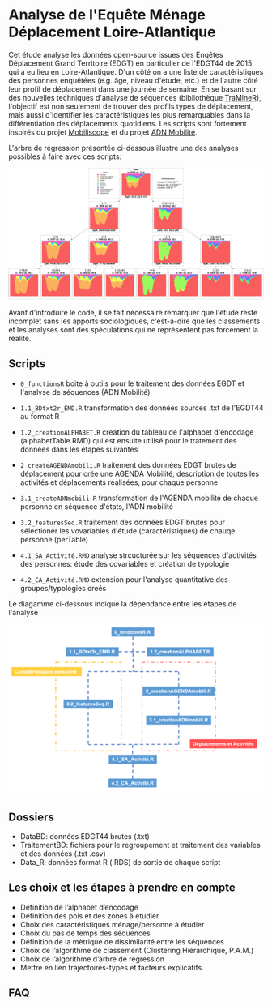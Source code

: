 # Analyse de l'Equête Ménage Déplacement Loire-Atlantique
Cet étude analyse les données open-source issues des Enqêtes Déplacement Grand Territoire (EDGT) en particulier de l'EDGT44 de 2015 qui a eu lieu en Loire-Atlantique.
D'un côté on a une liste de caractéristiques des personnes enquêtées (e.g. âge, niveau d'étude, etc.) et de l'autre côté leur profil de déplacement dans une journée de semaine.
En se basant sur des nouvelles techniques d'analyse de séquences (bibliothèque [TraMineR](http://traminer.unige.ch/index.shtml)), l'objectif est non seulement de trouver des profils types de déplacement, mais aussi d'identifier les caractéristiques les plus remarquables dans la différentiation des déplacements quotidiens.
Les scripts sont fortement inspirés du projet [Mobiliscope](https://github.com/Geographie-cites/mobiliscope) et du projet [ADN Mobilité](https://hal.archives-ouvertes.fr/hal-01739602/file/ADN%20mobility%20-%20Swiss%20mobility%20conference%202016%20-%20Palmier_Hasiak_20161013.pdf).

L'arbre de régression présentée ci-dessous illustre une des analyses possibles à faire avec ces scripts: 

![Arbre de regression](Figures/gg_adn.png "Arbre de regression")

Avant d'introduire le code, il se fait nécessaire remarquer que l'étude reste incomplet sans les apports sociologiques, c'est-a-dire que les classements et les analyses sont des spéculations qui ne représentent pas forcement la réalite.

## Scripts
- `0_functionsR` boite à outils pour le traitement des données EGDT et l'analyse de séquences (ADN Mobilité)

- `1.1_BDtxt2r_EMD.R` transformation des données sources .txt de l'EGDT44 au format R

- `1.2_creationALPHABET.R` creation du tableau de l'alphabet d'encodage (alphabetTable.RMD) qui est ensuite utilisé pour le tratement des données dans les étapes suivantes

- `2_createAGENDAmobili.R` traitement des données EDGT brutes de déplacement pour crée une AGENDA Mobilité, description de toutes les activités et déplacements réalisées, pour chaque personne

- `3.1_createADNmobili.R` transformation de l'AGENDA mobilité de chaque personne en séquence d'états, l'ADN mobilité

- `3.2_featuresSeq.R` traitement des données EDGT brutes pour sélectioner les vovariables d'étude (caractéristiques) de chauqe personne (perTable)

- `4.1_SA_Activité.RMD` analyse strcucturée sur les séquences d'activités des personnes: étude des covariables et création de typologie

- `4.2_CA_Activité.RMD` extension pour l'analyse quantitative des groupes/typologies creés

Le diagamme ci-dessous indique la dépendance entre les étapes de l'analyse

![Diagramme de dépendance des étapes](Figures/Diagramme.PNG "Diagramme de dépendance des étapes")

## Dossiers
- DataBD: données EDGT44 brutes (.txt)
- TraitementBD: fichiers pour le regroupement et traitement des variables et des données (.txt .csv)
- Data_R: données format R (.RDS) de sortie de chaque script 

## Les choix et les étapes à prendre en compte
- Définition de l’alphabet d’encodage
- Définition des pois et des zones à étudier
- Choix des caractéristiques ménage/personne à étudier
- Choix du pas de temps des séquences
- Définition de la mètrique de dissimilarité entre les séquences
- Choix de l’algorithme de classement (Clustering Hiérarchique, P.A.M.)
- Choix de l’algorithme d’arbre de régression
- Mettre en lien trajectoires-types et facteurs explicatifs

## FAQ
